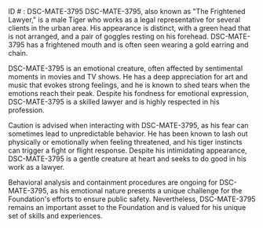 ID # : DSC-MATE-3795
DSC-MATE-3795, also known as "The Frightened Lawyer," is a male Tiger who works as a legal representative for several clients in the urban area. His appearance is distinct, with a green head that is not arranged, and a pair of goggles resting on his forehead. DSC-MATE-3795 has a frightened mouth and is often seen wearing a gold earring and chain.

DSC-MATE-3795 is an emotional creature, often affected by sentimental moments in movies and TV shows. He has a deep appreciation for art and music that evokes strong feelings, and he is known to shed tears when the emotions reach their peak. Despite his fondness for emotional expression, DSC-MATE-3795 is a skilled lawyer and is highly respected in his profession.

Caution is advised when interacting with DSC-MATE-3795, as his fear can sometimes lead to unpredictable behavior. He has been known to lash out physically or emotionally when feeling threatened, and his tiger instincts can trigger a fight or flight response. Despite his intimidating appearance, DSC-MATE-3795 is a gentle creature at heart and seeks to do good in his work as a lawyer.

Behavioral analysis and containment procedures are ongoing for DSC-MATE-3795, as his emotional nature presents a unique challenge for the Foundation's efforts to ensure public safety. Nevertheless, DSC-MATE-3795 remains an important asset to the Foundation and is valued for his unique set of skills and experiences.